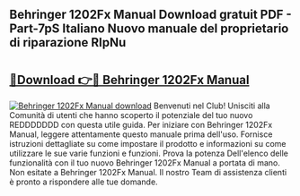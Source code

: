 ## Behringer 1202Fx Manual Download gratuit PDF - Part-7pS Italiano Nuovo manuale del proprietario di riparazione RIpNu

# <h2><a href="http://dfaute.blite.top/?on=Behringer+1202Fx+Manual">🔗Download 👉🔴 Behringer 1202Fx Manual</a></h2>

[![Behringer 1202Fx Manual download](https://i.imgur.com/lujVjoI.png)](http://dfaute.blite.top/?on=Behringer+1202Fx+Manual)
Benvenuti nel Club! Unisciti alla Comunità di utenti che hanno scoperto il potenziale del tuo nuovo REDDDDDDD con questa utile guida. Per iniziare con Behringer 1202Fx Manual, leggere attentamente questo manuale prima dell'uso. Fornisce istruzioni dettagliate su come impostare il prodotto e informazioni su come utilizzare le sue varie funzioni e funzioni. Prova la potenza Dell'elenco delle funzionalità con il tuo nuovo Behringer 1202Fx Manual a portata di mano. Non esitate a Behringer 1202Fx Manual. Il nostro Team di assistenza clienti è pronto a rispondere alle tue domande.
